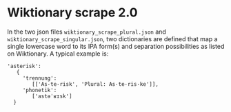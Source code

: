 # Wiktionary scrape 2.0 
In the two json files `wiktionary_scrape_plural.json` and `wiktionary_scrape_singular.json`, two dictionaries are defined that map a single lowercase word to its IPA form(s) and separation possibilities as listed on Wiktionary. A typical example is:

```
'asterisk': 
   {
     'trennung':
        [['As·te·risk', 'Plural: As·te·ris·ke']],
     'phonetik': 
        ['astəˈʁɪsk']
  }
```
